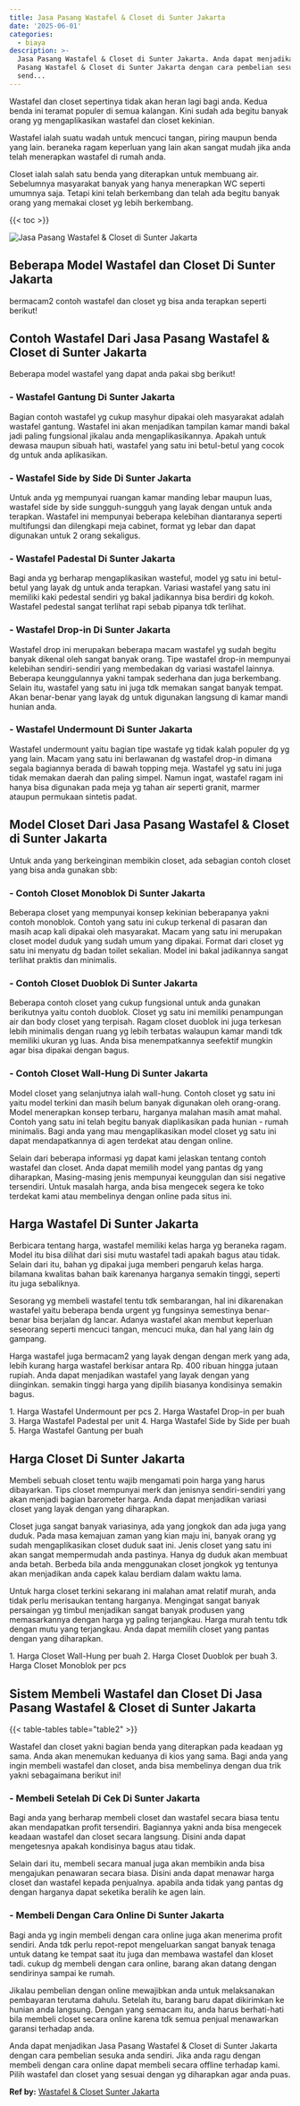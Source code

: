 ```yaml
---
title: Jasa Pasang Wastafel & Closet di Sunter Jakarta
date: '2025-06-01'
categories:
  - biaya
description: >-
  Jasa Pasang Wastafel & Closet di Sunter Jakarta. Anda dapat menjadikan Jasa
  Pasang Wastafel & Closet di Sunter Jakarta dengan cara pembelian sesuka anda
  send...
---
```


Wastafel dan closet sepertinya tidak akan heran lagi bagi anda. Kedua benda ini teramat populer di semua kalangan. Kini sudah ada begitu banyak orang yg mengaplikasikan wastafel dan closet kekinian.

Wastafel ialah suatu wadah untuk mencuci tangan, piring maupun benda yang lain. beraneka ragam keperluan yang lain akan sangat mudah jika anda telah menerapkan wastafel di rumah anda.

Closet ialah salah satu benda yang diterapkan untuk membuang air. Sebelumnya masyarakat banyak yang hanya menerapkan WC seperti umumnya saja. Tetapi kini telah berkembang dan telah ada begitu banyak orang yang memakai closet yg lebih berkembang.

{{< toc >}}

![Jasa Pasang Wastafel & Closet di Sunter Jakarta](/images/wastafel-closet-murah22.png)

## Beberapa Model Wastafel dan Closet Di Sunter Jakarta

bermacam2 contoh wastafel dan closet yg bisa anda terapkan seperti berikut!

## Contoh Wastafel Dari Jasa Pasang Wastafel & Closet di Sunter Jakarta

Beberapa model wastafel yang dapat anda pakai sbg berikut!

### \- Wastafel Gantung Di Sunter Jakarta

Bagian contoh wastafel yg cukup masyhur dipakai oleh masyarakat adalah wastafel gantung. Wastafel ini akan menjadikan tampilan kamar mandi bakal jadi paling fungsional jikalau anda mengaplikasikannya. Apakah untuk dewasa maupun sibuah hati, wastafel yang satu ini betul-betul yang cocok dg untuk anda aplikasikan.

### \- Wastafel Side by Side Di Sunter Jakarta

Untuk anda yg mempunyai ruangan kamar manding lebar maupun luas, wastafel side by side sungguh-sungguh yang layak dengan untuk anda terapkan. Wastafel ini mempunyai beberapa kelebihan diantaranya seperti multifungsi dan dilengkapi meja cabinet, format yg lebar dan dapat digunakan untuk 2 orang sekaligus.

### \- Wastafel Padestal Di Sunter Jakarta

Bagi anda yg berharap mengaplikasikan wasteful, model yg satu ini betul-betul yang layak dg untuk anda terapkan. Variasi wastafel yang satu ini memiliki kaki pedestal sendiri yg bakal jadikannya bisa berdiri dg kokoh. Wastafel pedestal sangat terlihat rapi sebab pipanya tdk terlihat.

### \- Wastafel Drop-in Di Sunter Jakarta

Wastafel drop ini merupakan beberapa macam wastafel yg sudah begitu banyak dikenal oleh sangat banyak orang. Tipe wastafel drop-in mempunyai kelebihan sendiri-sendiri yang membedakan dg variasi wastafel lainnya. Beberapa keunggulannya yakni tampak sederhana dan juga berkembang. Selain itu, wastafel yang satu ini juga tdk memakan sangat banyak tempat. Akan benar-benar yang layak dg untuk digunakan langsung di kamar mandi hunian anda.

### \- Wastafel Undermount Di Sunter Jakarta

Wastafel undermount yaitu bagian tipe wastafe yg tidak kalah populer dg yg yang lain. Macam yang satu ini berlawanan dg wastafel drop-in dimana segala bagiannya berada di bawah topping meja. Wastafel yg satu ini juga tidak memakan daerah dan paling simpel. Namun ingat, wastafel ragam ini hanya bisa digunakan pada meja yg tahan air seperti granit, marmer ataupun permukaan sintetis padat.

## Model Closet Dari Jasa Pasang Wastafel & Closet di Sunter Jakarta

Untuk anda yang berkeinginan membikin closet, ada sebagian contoh closet yang bisa anda gunakan sbb:

### \- Contoh Closet Monoblok Di Sunter Jakarta

Beberapa closet yang mempunyai konsep kekinian beberapanya yakni contoh monoblok. Contoh yang satu ini cukup terkenal di pasaran dan masih acap kali dipakai oleh masyarakat. Macam yang satu ini merupakan closet model duduk yang sudah umum yang dipakai. Format dari closet yg satu ini menyatu dg badan toilet sekalian. Model ini bakal jadikannya sangat terlihat praktis dan minimalis.

### \- Contoh Closet Duoblok Di Sunter Jakarta

Beberapa contoh closet yang cukup fungsional untuk anda gunakan berikutnya yaitu contoh duoblok. Closet yg satu ini memiliki penampungan air dan body closet yang terpisah. Ragam closet duoblok ini juga terkesan lebih minimalis dengan ruang yg lebih terbatas walaupun kamar mandi tdk memiliki ukuran yg luas. Anda bisa menempatkannya seefektif mungkin agar bisa dipakai dengan bagus.

### \- Contoh Closet Wall-Hung Di Sunter Jakarta

Model closet yang selanjutnya ialah wall-hung. Contoh closet yg satu ini yaitu model terkini dan masih belum banyak digunakan oleh orang-orang. Model menerapkan konsep terbaru, harganya malahan masih amat mahal. Contoh yang satu ini telah begitu banyak diaplikasikan pada hunian - rumah minimalis. Bagi anda yang mau mengaplikasikan model closet yg satu ini dapat mendapatkannya di agen terdekat atau dengan online.

Selain dari beberapa informasi yg dapat kami jelaskan tentang contoh wastafel dan closet. Anda dapat memilih model yang pantas dg yang diharapkan, Masing-masing jenis mempunyai keunggulan dan sisi negative tersendiri. Untuk masalah harga, anda bisa mengecek segera ke toko terdekat kami atau membelinya dengan online pada situs ini.

## Harga Wastafel Di Sunter Jakarta

Berbicara tentang harga, wastafel memiliki kelas harga yg beraneka ragam. Model itu bisa dilihat dari sisi mutu wastafel tadi apakah bagus atau tidak. Selain dari itu, bahan yg dipakai juga memberi pengaruh kelas harga. bilamana kwalitas bahan baik karenanya harganya semakin tinggi, seperti itu juga sebaliknya.

Sesorang yg membeli wastafel tentu tdk sembarangan, hal ini dikarenakan wastafel yaitu beberapa benda urgent yg fungsinya semestinya benar-benar bisa berjalan dg lancar. Adanya wastafel akan membut keperluan seseorang seperti mencuci tangan, mencuci muka, dan hal yang lain dg gampang.

Harga wastafel juga bermacam2 yang layak dengan dengan merk yang ada, lebih kurang harga wastafel berkisar antara Rp. 400 ribuan hingga jutaan rupiah. Anda dapat menjadikan wastafel yang layak dengan yang diinginkan. semakin tinggi harga yang dipilih biasanya kondisinya semakin bagus.

1\. Harga Wastafel Undermount per pcs 2. Harga Wastafel Drop-in per buah 3. Harga Wastafel Padestal per unit 4. Harga Wastafel Side by Side per buah 5. Harga Wastafel Gantung per buah

## Harga Closet Di Sunter Jakarta

Membeli sebuah closet tentu wajib mengamati poin harga yang harus dibayarkan. Tips closet mempunyai merk dan jenisnya sendiri-sendiri yang akan menjadi bagian barometer harga. Anda dapat menjadikan variasi closet yang layak dengan yang diharapkan.

Closet juga sangat banyak variasinya, ada yang jongkok dan ada juga yang duduk. Pada masa kemajuan zaman yang kian maju ini, banyak orang yg sudah mengaplikasikan closet duduk saat ini. Jenis closet yang satu ini akan sangat mempermudah anda pastinya. Hanya dg duduk akan membuat anda betah. Berbeda bila anda menggunakan closet jongkok yg tentunya akan menjadikan anda capek kalau berdiam dalam waktu lama.

Untuk harga closet terkini sekarang ini malahan amat relatif murah, anda tidak perlu merisaukan tentang harganya. Mengingat sangat banyak persaingan yg timbul menjadikan sangat banyak produsen yang memasarkannya dengan harga yg paling terjangkau. Harga murah tentu tdk dengan mutu yang terjangkau. Anda dapat memilih closet yang pantas dengan yang diharapkan.

1\. Harga Closet Wall-Hung per buah 2. Harga Closet Duoblok per buah 3. Harga Closet Monoblok per pcs

## Sistem Membeli Wastafel dan Closet Di Jasa Pasang Wastafel & Closet di Sunter Jakarta

{{< table-tables table="table2" >}}

Wastafel dan closet yakni bagian benda yang diterapkan pada keadaan yg sama. Anda akan menemukan keduanya di kios yang sama. Bagi anda yang ingin membeli wastafel dan closet, anda bisa membelinya dengan dua trik yakni sebagaimana berikut ini!

### \- Membeli Setelah Di Cek Di Sunter Jakarta

Bagi anda yang berharap membeli closet dan wastafel secara biasa tentu akan mendapatkan profit tersendiri. Bagiannya yakni anda bisa mengecek keadaan wastafel dan closet secara langsung. Disini anda dapat mengetesnya apakah kondisinya bagus atau tidak.

Selain dari itu, membeli secara manual juga akan membikin anda bisa mengajukan penawaran secara biasa. Disini anda dapat menawar harga closet dan wastafel kepada penjualnya. apabila anda tidak yang pantas dg dengan harganya dapat seketika beralih ke agen lain.

### \- Membeli Dengan Cara Online Di Sunter Jakarta

Bagi anda yg ingin membeli dengan cara online juga akan menerima profit sendiri. Anda tdk perlu repot-repot mengeluarkan sangat banyak tenaga untuk datang ke tempat saat itu juga dan membawa wastafel dan kloset tadi. cukup dg membeli dengan cara online, barang akan datang dengan sendirinya sampai ke rumah.

Jikalau pembelian dengan online mewajibkan anda untuk melaksanakan pembayaran terutama dahulu. Setelah itu, barang baru dapat dikirimkan ke hunian anda langsung. Dengan yang semacam itu, anda harus berhati-hati bila membeli closet secara online karena tdk semua penjual menawarkan garansi terhadap anda.

Anda dapat menjadikan Jasa Pasang Wastafel & Closet di Sunter Jakarta dengan cara pembelian sesuka anda sendiri. Jika anda ragu dengan membeli dengan cara online dapat membeli secara offline terhadap kami. Pilih wastafel dan closet yang sesuai dengan yg diharapkan agar anda puas.

**Ref by:** [Wastafel & Closet Sunter Jakarta](https://id.wikipedia.org/wiki/Wastafel)
